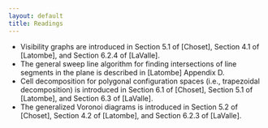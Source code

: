 ```yaml
---
layout: default
title: Readings
---
```

* Visibility graphs are introduced in Section 5.1 of [Choset], Section 4.1 of [Latombe], and Section 6.2.4 of [LaValle]. 
* The general sweep line algorithm for finding intersections of line segments in the plane is described in [Latombe] Appendix D.
* Cell decomposition for polygonal configuration spaces (i.e., trapezoidal decomposition) is introduced in Section 6.1 of [Choset], Section 5.1 of [Latombe], and Section 6.3 of [LaValle].
* The generalized Voronoi diagrams is introduced in Section 5.2 of [Choset], Section 4.2 of [Latombe], and Section 6.2.3 of [LaValle].
